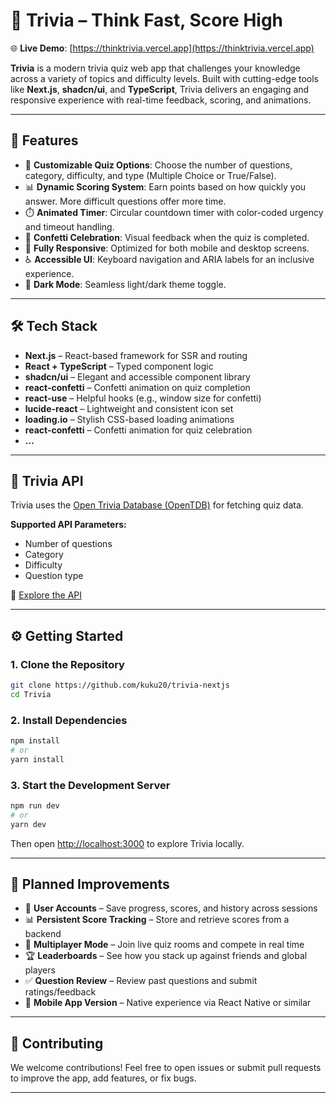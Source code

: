 # 🧠 Trivia – Think Fast, Score High

🌐 **Live Demo**: [https://thinktrivia.vercel.app](https://thinktrivia.vercel.app)

**Trivia** is a modern trivia quiz web app that challenges your knowledge across a variety of topics and difficulty levels. Built with cutting-edge tools like **Next.js**, **shadcn/ui**, and **TypeScript**, Trivia delivers an engaging and responsive experience with real-time feedback, scoring, and animations.

---

## 🚀 Features

* 🎯 **Customizable Quiz Options**: Choose the number of questions, category, difficulty, and type (Multiple Choice or True/False).
* 📊 **Dynamic Scoring System**: Earn points based on how quickly you answer. More difficult questions offer more time.
* ⏱️ **Animated Timer**: Circular countdown timer with color-coded urgency and timeout handling.
* 🎉 **Confetti Celebration**: Visual feedback when the quiz is completed.
* 📱 **Fully Responsive**: Optimized for both mobile and desktop screens.
* ♿ **Accessible UI**: Keyboard navigation and ARIA labels for an inclusive experience.
* 🌙 **Dark Mode**: Seamless light/dark theme toggle.

---

## 🛠️ Tech Stack

* **Next.js** – React-based framework for SSR and routing
* **React + TypeScript** – Typed component logic
* **shadcn/ui** – Elegant and accessible component library
* **react-confetti** – Confetti animation on quiz completion
* **react-use** – Helpful hooks (e.g., window size for confetti)
* **lucide-react** – Lightweight and consistent icon set
* **loading.io** – Stylish CSS-based loading animations
* **react-confetti** – Confetti animation for quiz celebration
* **...**

---

## 📡 Trivia API

Trivia uses the [Open Trivia Database (OpenTDB)](https://opentdb.com/api_config.php) for fetching quiz data.

**Supported API Parameters:**

* Number of questions
* Category
* Difficulty
* Question type

🔗 [Explore the API](https://opentdb.com/api_config.php)

---

## ⚙️ Getting Started

### 1. Clone the Repository

```bash
git clone https://github.com/kuku20/trivia-nextjs
cd Trivia
```

### 2. Install Dependencies

```bash
npm install
# or
yarn install
```

### 3. Start the Development Server

```bash
npm run dev
# or
yarn dev
```

Then open [http://localhost:3000](http://localhost:3000) to explore Trivia locally.

---

## 🌟 Planned Improvements

* 🔐 **User Accounts** – Save progress, scores, and history across sessions
* 📊 **Persistent Score Tracking** – Store and retrieve scores from a backend
* 👥 **Multiplayer Mode** – Join live quiz rooms and compete in real time
* 🏆 **Leaderboards** – See how you stack up against friends and global players
* ✅ **Question Review** – Review past questions and submit ratings/feedback
* 📱 **Mobile App Version** – Native experience via React Native or similar

---

## 🤝 Contributing

We welcome contributions! Feel free to open issues or submit pull requests to improve the app, add features, or fix bugs.

---